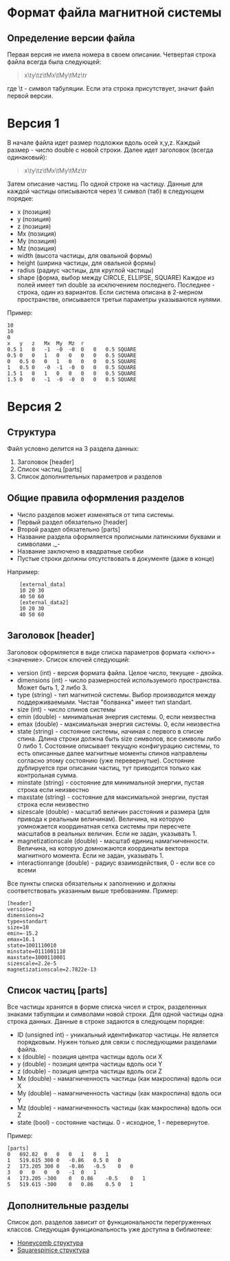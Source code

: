 # Формат файла магнитной системы

## Определение версии файла
Первая версия не имела номера в своем описании. Четвертая строка файла всегда была следующей:

> x\ty\tz\tMx\tMy\tMz\tr

где \t - символ табуляции. Если эта строка присутствует, значит файл первой версии.
# Версия 1
В начале файла идет размер подложки вдоль осей x,y,z. Каждый размер - число double с новой строки.
Далее идет заголовок (всегда одинаковый):

> x\ty\tz\tMx\tMy\tMz\tr

Затем описание частиц. По одной строке на частицу.
Данные для каждой частицы описываются через \t символ (таб) в следующем порядке:
* x (позиция)
* y (позиция)
* z (позиция)
* Mx (позиция)
* My (позиция)
* Mz (позиция)
* width (высота частицы, для овальной формы)
* height (ширина частицы, для овальной формы)
* radius (радиус частицы, для круглой частицы)
* shape (форма, выбор между CIRCLE, ELLIPSE, SQUARE)
Каждое из полей имеет тип double за исключением последнего. Последнее - строка, один из вариантов.
Если система описана в 2-мерном пространстве, описывается третьи параметры указываются нулями.

Пример:
```
10
10
0
x	y	z	Mx	My	Mz	r
0.5	1	0	-1	-0	-0	0	0	0.5	SQUARE
0.5	0	0	1	0	0	0	0	0.5	SQUARE
0	0.5	0	0	1	0	0	0	0.5	SQUARE
1	0.5	0	-0	-1	-0	0	0	0.5	SQUARE
1.5	1	0	1	0	0	0	0	0.5	SQUARE
1.5	0	0	-1	-0	-0	0	0	0.5	SQUARE
```

# Версия 2
## Структура
Файл условно делится на 3 раздела данных:
1. Заголовок [header]
2. Список частиц [parts]
3. Список дополнительных параметров и разделов

## Общие правила оформления разделов
* Число разделов может изменяться от типа системы.
* Первый раздел обязательно [header]
* Второй раздел обязательно [parts]
* Название раздела оформляется прописными латинскими буквами и символами ._-
* Название заключено в квадратные скобки
* Пустые строки должны отсутствовать в документе (даже в конце)

Например:
```
    [external_data]
    10 20 30
    40 50 60
    [external_data2]
    10 20 30
    40 50 60
```

## Заголовок [header]
Заголовок оформляется в виде списка параметров формата <ключ>=<значение>.
Список ключей следующий:
* version (int) - версия формата файла. Целое число, текущее - двойка.
* dimensions (int) - число размерностей используемого пространства. Может быть 1, 2 либо 3.
* type (string) - тип магнитной системы. Выбор производится между поддерживаемыми. Чистая "болванка" имеет тип standart.
* size (int) - число спинов системы
* emin (double) - минимальная энергия системы. 0, если неизвестна
* emax (double) - максимальная энергия системы. 0, если неизвестна
* state (string) - состояние системы, начиная с первого в списке спина. Длина строки должна быть size символов, все символы либо 0 либо 1. Состояние описывает текущую конфигурацию системы, то есть описанные далее магнитные моменты спинов направлены согласно этому состоянию (уже перевернутые). Состояние дублируется при описании частиц, тут приводится только как контрольная сумма.
* minstate (string) - состояние для минимальной энергии, пустая строка если неизвестно
* maxstate (string) - состояние для максимальной энергии, пустая строка если неизвестно
* sizescale (double) - масштаб величин расстояния и размера (для привода к реальным величинам). Величина, на которую уомножается координатная сетка системы при пересчете масштабов в реальных величин. Если не задан, указывать 1.
* magnetizationscale (double) - масштаб единиц намагниченности. Величина, на которую домножаются координаты вектора магнитного момента. Если не задан, указывать 1.
* interactionrange (double) - радиус взаимодействия, 0 - если все со всеми

Все пункты списка обязательны к заполнению и должны соответствовать указанным выше требованиям.
Пример:
```
[header]
version=2
dimensions=2
type=standart
size=10
emin=-15.2
emax=16.1
state=1001110010
minstate=0111001110
maxstate=1000110001
sizescale=2.2e-5
magnetizationscale=2.7822e-13
```

## Список частиц [parts]
Все частицы хранятся в форме списка чисел и строк, разделенных знаками табуляции и символами новой строки. Для одной частицы одна строка данных. Данные в строке задаются в следующем порядке:
* ID (unsigned int) - уникальный идентификатор частицы. Не является порядковым. Нужен только для связи с последующими разделами файла.
* x (double) - позиция центра частицы вдоль оси X
* y (double) - позиция центра частицы вдоль оси Y
* z (double) - позиция центра частицы вдоль оси Z
* Mx (double) - намагниченность частицы (как макроспина) вдоль оси X
* My (double) - намагниченность частицы (как макроспина) вдоль оси Y
* Mz (double) - намагниченность частицы (как макроспина) вдоль оси Z
* state (bool) - состояние частицы. 0 - исходное, 1 - перевернутое.

Пример:
```
[parts]
0	692.82	0	0	0	1	0	1
1	519.615	300	0	-0.86	0.5	0	0
2	173.205	300	0	-0.86	-0.5	0	0
3	0	0	0	0	-1	0	1
4	173.205	-300	0	0.86	-0.5	0	1
5	519.615	-300	0	0.86	0.5	0	1
```

## Дополнительные разделы
Список доп. разделов зависит от функциональности перегруженных классов.
Следующая функциональность уже доступна в библиотеке:
* [Honeycomb структура](https://github.com/uyras/partsEngine/wiki/%D0%A4%D0%BE%D1%80%D0%BC%D0%B0%D1%82-%D1%84%D0%B0%D0%B9%D0%BB%D0%B0-Honeycomb)
* [Squarespinice структура](https://github.com/uyras/partsEngine/wiki/%D0%A4%D0%BE%D1%80%D0%BC%D0%B0%D1%82-%D1%84%D0%B0%D0%B9%D0%BB%D0%B0-Square-Spin-Ice)